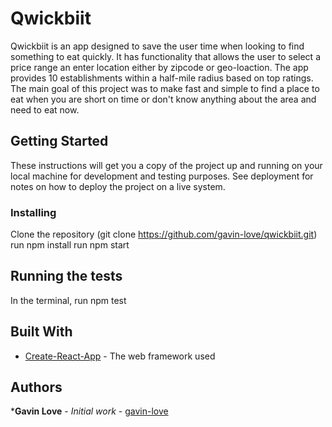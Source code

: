 <!-- ![Opening Page](./src/Assets/HomePage.png) -->

<!-- ![Login Page](./src/Assets/LandingPage.png) -->

# Qwickbiit

Qwickbiit is an app designed to save the user time when looking to find something to eat quickly. It has functionality that allows the user to select a price range an enter location either by zipcode or geo-loaction. The app provides 10 establishments within a half-mile radius based on top ratings. The main goal of this project was to make fast and simple to find a place to eat when you are short on time or don't know anything about the area and need to eat now. 

## Getting Started

These instructions will get you a copy of the project up and running on your local machine for development and testing purposes. See deployment for notes on how to deploy the project on a live system.

### Installing

Clone the repository (git clone https://github.com/gavin-love/qwickbiit.git)
run npm install
run npm start

## Running the tests

In the terminal, run npm test

## Built With

* [Create-React-App](https://github.com/facebook/create-react-app) - The web framework used

## Authors

***Gavin Love** - *Initial work* - [gavin-love](hhttps://github.com/gavin-love)
